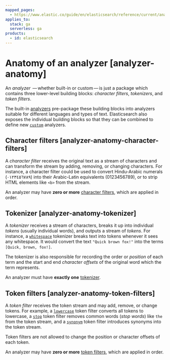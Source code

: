 ```yaml
---
mapped_pages:
  - https://www.elastic.co/guide/en/elasticsearch/reference/current/analyzer-anatomy.html
applies_to:
  stack: ga
  serverless: ga
products:
  - id: elasticsearch
---
```


# Anatomy of an analyzer [analyzer-anatomy]

An *analyzer*  — whether built-in or custom — is just a package which contains three lower-level building blocks: *character filters*, *tokenizers*, and *token filters*.

The built-in [analyzers](elasticsearch://reference/text-analysis/analyzer-reference.md) pre-package these building blocks into analyzers suitable for different languages and types of text. Elasticsearch also exposes the individual building blocks so that they can be combined to define new [`custom`](create-custom-analyzer.md) analyzers.

## Character filters [analyzer-anatomy-character-filters]

A *character filter* receives the original text as a stream of characters and can transform the stream by adding, removing, or changing characters. For instance, a character filter could be used to convert Hindu-Arabic numerals (٠‎١٢٣٤٥٦٧٨‎٩‎) into their Arabic-Latin equivalents (0123456789), or to strip HTML elements like `<b>` from the stream.

An analyzer may have **zero or more** [character filters](elasticsearch://reference/text-analysis/character-filter-reference.md), which are applied in order.


## Tokenizer [analyzer-anatomy-tokenizer]

A *tokenizer* receives a stream of characters, breaks it up into individual *tokens* (usually individual words), and outputs a stream of *tokens*. For instance, a [`whitespace`](elasticsearch://reference/text-analysis/analysis-whitespace-tokenizer.md) tokenizer breaks text into tokens whenever it sees any whitespace. It would convert the text `"Quick brown fox!"` into the terms `[Quick, brown, fox!]`.

The tokenizer is also responsible for recording the order or *position* of each term and the start and end *character offsets* of the original word which the term represents.

An analyzer must have **exactly one** [tokenizer](elasticsearch://reference/text-analysis/tokenizer-reference.md).


## Token filters [analyzer-anatomy-token-filters]

A *token filter* receives the token stream and may add, remove, or change tokens. For example, a [`lowercase`](elasticsearch://reference/text-analysis/analysis-lowercase-tokenfilter.md) token filter converts all tokens to lowercase, a [`stop`](elasticsearch://reference/text-analysis/analysis-stop-tokenfilter.md) token filter removes common words (*stop words*) like `the` from the token stream, and a [`synonym`](elasticsearch://reference/text-analysis/analysis-synonym-tokenfilter.md) token filter introduces synonyms into the token stream.

Token filters are not allowed to change the position or character offsets of each token.

An analyzer may have **zero or more** [token filters](elasticsearch://reference/text-analysis/token-filter-reference.md), which are applied in order.


